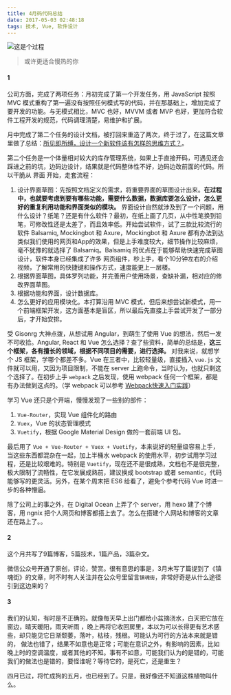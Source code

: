 ```yaml
---
title: 4月码代码总结
date: 2017-05-03 02:48:18
tags: 技术, Vue, 软件设计
---
```

![这是个过程](http://upload-images.jianshu.io/upload_images/2736397-3f14f9030ab2ba76.jpg?imageMogr2/auto-orient/strip%7CimageView2/2/w/1240)

> 或许更适合慢热的你

#### 1
公司方面，完成了两项任务：月初完成了第一个开发任务，用 JavaScript 按照 MVC 模式重构了第一遍没有按照任何模式写的代码，并在那基础上，增加完成了要开发的功能。与无模式相比，MVC 也好，MVVM 或者 MVP 也好，更加符合软件工程开发的规范，代码调理清楚，易维护和扩展。

月中完成了第二个任务的设计文档，被打回来重造了两次，终于过了，在这篇文章里做了总结：[所见即所缚，设计一个新软件该有怎样的思维方式？](http://www.jianshu.com/p/07dcd86e2a39)。

第二个任务是一个体量相对较大的库存管理系统，如果上手直接开码，可遇见还会踩进之前的坑，边码边设计，结果就是代码整体性不好，边码边改前面的代码。所以干脆从 界面 开始，走套流程：

1. 设计界面草图：先按照文档定义的需求，将重要界面的草图设计出来。**在过程中，也就要考虑到要有哪些功能，需要什么数据，数据库要怎么设计，怎么更好的重复利用功能和界面类似的模块。**
界面设计自然就涉及到了一个问题，用什么设计？纸笔？还是有什么软件？最初，在纸上画了几页，从中性笔换到铅笔，可修改性还是太差了，而且效率低。开始尝试软件，试了三款比较流行的软件 Balsamiq, Mockingbot 和 Axure，Mockingbot 和 Axure 都有办法到达类似我们使用的网页和App的效果，但是上手难度较大，细节操作比较麻烦，毫不犹豫的就选择了 Balsamiq。Balsamiq 的优点在于能够帮助快速完成草图设计，软件本身已经集成了许多 网页组件，秒上手，看个10分钟左右的介绍视频，了解常用的快捷键和操作方式，速度能更上一层楼。
2. 根据界面草图，具体罗列功能，并完善用户使用场景，查缺补漏，相对应的修改界面草图。
3. 根据功能和界面，设计数据库。
4. 怎么更好的应用模块化。本打算沿用 MVC 模式，但后来想尝试新模式，用一个前端框架开发，这方面基本是盲区，所以最后先直接上手尝试开发了一部分后，才开始安排。

受 Gisonrg 大神点拨，从想试用 Angular，到萌生了使用 Vue 的想法，然后一发不可收拾。Angular, React 和 Vue 怎么选择？查了些资料，简单的总结是，**这三个框架，各有擅长的领域，根据不同项目的需要，进行选择。** 对我来说，就想学个 JS 框架，学哪个都差不多。Vue 在三者中，比较轻量级，直接插入 `vue.js` 文件就可以用，又因为项目限制，不能在 server 上跑命令，当时认为，也就只剩这个选择了。在初步上手 `webpack` 之后发现，使用 webpack 任何一个框架，都是有办法做到这点的。（学 webpack 可以参考 [Webpack快速入门实践](http://www.jianshu.com/p/7f121a84a474)）

学习 Vue 还只是个开端，慢慢发现了一些别的部件：
1. `Vue-Router`，实现 Vue 组件化的路由
2. `Vuex`，Vue 的状态管理模式
3. `Vuetify`，根据 Google Material Design 做的一套前端 UI 包。

最后用了 `Vue + Vue-Router + Vuex + Vuetify`，本来说好的轻量级容易上手，当这些东西都混杂在一起，加上半桶水 webpack 的使用水平，初步试用学习过程，还是比较艰难的。特别是 `Vuetify`，现在还不是很成熟，文档也不是很完整，极大限制了流畅性，在它发展成熟前，建议换成 bootstrap 或者 semantic，代码能够写的更灵活。另外，在某个周末把 ES6 给看了，避免个参考代码 Vue 时进一步的各种懵逼。

除了公司上的事之外，在 Digital Ocean 上弄了个 server，用 hexo 建了个博客，用 ngnix 把个人网页和博客都搭上去了。怎么在搭建个人网站和博客的文章还在路上了。。

#### 2
这个月共写了9篇博客，5篇技术，1篇产品，3篇杂文。

微信公众号开通了原创，评论，赞赏。很有意思的事是，3月末写了篇提到了《镇魂街》的文章，时不时有人关注并在公众号里留言`镇魂街`，非常好奇是从什么途径引到这边来的？

#### 3
我们的认知，有时是不正确的。就像每天早上出门都给小盆摘浇水，白天把它放在窗边，晴天暖阳，雨天听雨 ，晚上再将它收回房里，本以为可以长得更有艺术感些，却只能见它日渐颓萎，落叶，枯枝，残根。可能认为可行的方法本来就是错的， 做法也错了，结果不如意也是正常；可能在意识之外，有影响的因素，比如晚上时的空调温度，或者其他的不知。事有不如意，可能我们认为的是错的，可能我们的做法也是错的，要怪谁呢？等待它的，是死亡，还是重生？

四月已过，将忙成狗的五月，也已经到了。只是，我好像还不知道这株植物叫什么。